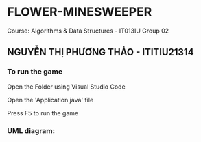 # FLOWER-MINESWEEPER
Course: Algorithms & Data Structures - IT013IU Group 02
## NGUYỄN THỊ PHƯƠNG THẢO - ITITIU21314 
### To run the game
Open the Folder using Visual Studio Code

Open the 'Application.java' file

Press F5 to run the game

### UML diagram: 